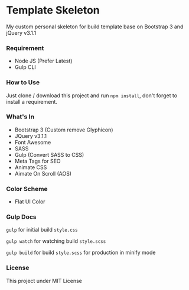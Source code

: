 # Template Skeleton

My custom personal skeleton for build template base on Bootstrap 3 and jQuery v3.1.1

### Requirement

- Node JS (Prefer Latest)
- Gulp CLI

### How to Use

Just clone / download this project and run `npm install`, don't forget to install a requirement.

### What's In

- Bootstrap 3 (Custom remove Glyphicon)
- JQuery v3.1.1
- Font Awesome
- SASS
- Gulp (Convert SASS to CSS)
- Meta Tags for SEO
- Animate CSS
- Aimate On Scroll (AOS)

### Color Scheme

- Flat UI Color

### Gulp Docs
`gulp` for initial build `style.css`

`gulp watch` for watching build `style.scss`

`gulp build` for build `style.scss` for production in minify mode

### License

This project under MIT License
